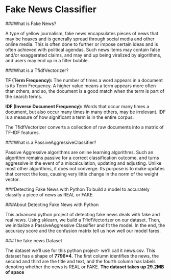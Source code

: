 # Fake News Classifier

###What is Fake News?

A type of yellow journalism, fake news encapsulates pieces of news that may be hoaxes and is generally spread through social media and other online media. This is often done to further or impose certain ideas and is often achieved with political agendas. Such news items may contain false and/or exaggerated claims, and may end up being viralized by algorithms, and users may end up in a filter bubble.

###What is a TfidfVectorizer?

**TF (Term Frequency):** The number of times a word appears in a document is its Term Frequency. A higher value means a term appears more often than others, and so, the document is a good match when the term is part of the search terms.

**IDF (Inverse Document Frequency):** Words that occur many times a document, but also occur many times in many others, may be irrelevant. IDF is a measure of how significant a term is in the entire corpus.

The TfidfVectorizer converts a collection of raw documents into a matrix of TF-IDF features.

###What is a PassiveAggressiveClassifier?

Passive Aggressive algorithms are online learning algorithms. Such an algorithm remains passive for a correct classification outcome, and turns aggressive in the event of a miscalculation, updating and adjusting. Unlike most other algorithms, it does not converge. Its purpose is to make updates that correct the loss, causing very little change in the norm of the weight vector.

###Detecting Fake News with Python
To build a model to accurately classify a piece of news as REAL or FAKE.

###About Detecting Fake News with Python

This advanced python project of detecting fake news deals with fake and real news. Using sklearn, we build a TfidfVectorizer on our dataset. Then, we initialize a PassiveAggressive Classifier and fit the model. In the end, the accuracy score and the confusion matrix tell us how well our model fares.

###The fake news Dataset

The dataset we’ll use for this python project- we’ll call it news.csv. This dataset has a shape of **7796×4.** The first column identifies the news, the second and third are the title and text, and the fourth column has labels denoting whether the news is REAL or FAKE. **The dataset takes up 29.2MB of space**
